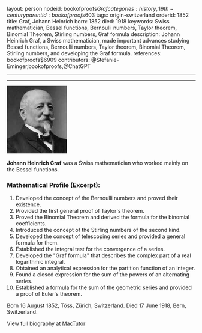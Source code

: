 layout: person
nodeid: bookofproofs$Graf
categories: history,19th-century
parentid: bookofproofs$603
tags: origin-switzerland
orderid: 1852
title: Graf, Johann Heinrich
born: 1852
died: 1918
keywords: Swiss mathematician, Bessel functions, Bernoulli numbers, Taylor theorem, Binomial Theorem, Stirling numbers, Graf formula
description: Johann Heinrich Graf, a Swiss mathematician, made important advances studying Bessel functions, Bernoulli numbers, Taylor theorem, Binomial Theorem, Stirling numbers, and developing the Graf formula.
references: bookofproofs$6909
contributors: @Stefanie-Eminger,bookofproofs,@ChatGPT

---



---

![Graf.jpg](https://github.com/bookofproofs/bookofproofs.github.io/blob/main/_sources/_assets/images/portraits/Graf.jpg?raw=true)

**Johann Heinrich Graf** was a Swiss mathematician who worked mainly on the Bessel functions.

### Mathematical Profile (Excerpt):
1. Developed the concept of the Bernoulli numbers and proved their existence.
2. Provided the first general proof of Taylor's theorem.
3. Proved the Binomial Theorem and derived the formula for the binomial coefficients.
4. Introduced the concept of the Stirling numbers of the second kind.
5. Developed the concept of telescoping series and provided a general formula for them.
6. Established the integral test for the convergence of a series.
7. Developed the "Graf formula" that describes the complex part of a real logarithmic integral.
8. Obtained an analytical expression for the partition function of an integer.
9. Found a closed expression for the sum of the powers of an alternating series.
10. Established a formula for the sum of the geometric series and provided a proof of Euler's theorem.

Born 16 August 1852, Töss, Zürich, Switzerland. Died 17 June 1918, Bern, Switzerland.

View full biography at [MacTutor](https://mathshistory.st-andrews.ac.uk/Biographies/Graf/)
